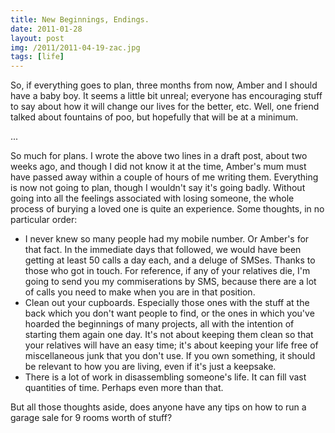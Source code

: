 ```yaml
---
title: New Beginnings, Endings.
date: 2011-01-28
layout: post
img: /2011/2011-04-19-zac.jpg
tags: [life]
---
```

So, if everything goes to plan, three months from now, Amber and I should have a baby boy. It seems a little bit unreal; everyone has encouraging stuff to say about how it will change our lives for the better, etc. Well, one friend talked about fountains of poo, but hopefully that will be at a minimum.

...

So much for plans. I wrote the above two lines in a draft post, about two weeks ago, and though I did not know it at the time, Amber's mum must have passed away within a couple of hours of me writing them. Everything is now not going to plan, though I wouldn't say it's going badly. Without going into all the feelings associated with losing someone, the whole process of burying a loved one is quite an experience. Some thoughts, in no particular order:

* I never knew so many people had my mobile number. Or Amber's for that fact. In the immediate days that followed, we would have been getting at least 50 calls a day each, and a deluge of SMSes. Thanks to those who got in touch. For reference, if any of your relatives die, I'm going to send you my commiserations by SMS, because there are a lot of calls you need to make when you are in that position.
* Clean out your cupboards. Especially those ones with the stuff at the back which you don't want people to find, or the ones in which you've hoarded the beginnings of many projects, all with the intention of starting them again one day. It's not about keeping them clean so that your relatives will have an easy time; it's about keeping your life free of miscellaneous junk that you don't use. If you own something, it should be relevant to how you are living, even if it's just a keepsake.
* There is a lot of work in disassembling someone's life. It can fill vast quantities of time. Perhaps even more than that.

But all those thoughts aside, does anyone have any tips on how to run a garage sale for 9 rooms worth of stuff?